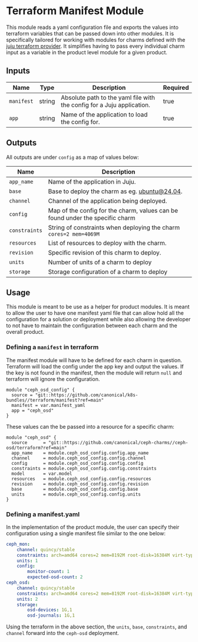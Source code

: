 # Terraform Manifest Module

This module reads a yaml configuration file and exports the values into terraform variables that
can be passed down into other modules. It is specifically tailored for working with
modules for charms defined with the
[juju terraform provider](https://registry.terraform.io/providers/juju/juju/latest/docs). It
simplifies having to pass every individual charm input as a variable in the product level
module for a given product.

## Inputs

| Name       | Type   | Description                                                            | Required |
|------------|--------|------------------------------------------------------------------------|----------|
| `manifest` | string | Absolute path to the yaml file with the config for a Juju application. | true     |
| `app`      | string | Name of the application to load the config for.                        | true     |

## Outputs

All outputs are under `config` as a map of values below:

| Name          | Description                                                                   |
|---------------|-------------------------------------------------------------------------------|
| `app_name`    | Name of the application in Juju.                                              |
| `base`        | Base to deploy the charm as eg. ubuntu@24.04.                                 |
| `channel`     | Channel of the application being deployed.                                    |
| `config`      | Map of the config for the charm, values can be found under the specific charm |
| `constraints` | String of constraints when deploying the charm `cores=2 mem=4069M`            |
| `resources`   | List of resources to deploy with the charm.                                   |
| `revision`    | Specific revision of this charm to deploy.                                    |
| `units`       | Number of units of a charm to deploy                                          |
| `storage`     | Storage configuration of a charm to deploy                                    |

## Usage

This module is meant to be use as a helper for product modules. It is meant to allow the
user to have one manifest yaml file that can allow hold all the configuration for a solution
or deployment while also allowing the developer to not have to maintain the configuration
between each charm and the overall product.

### Defining a `manifest` in terraform

The manifest module will have to be defined for each charm in question. Terraform will
load the config under the app key and output the values. If the key is not found in the
manifest, then the module will return `null` and terraform will ignore the configuration.

```
module "ceph_osd_config" {
  source = "git::https://github.com/canonical/k8s-bundles//terraform/manifest?ref=main"
  manifest = var.manifest_yaml
  app = "ceph_osd"
}
```

These values can the be passed into a resource for a specific charm:

```
module "ceph_osd" {
  source      = "git::https://github.com/canonical/ceph-charms//ceph-osd/terraform?ref=main"
  app_name    = module.ceph_osd_config.config.app_name
  channel     = module.ceph_osd_config.config.channel
  config      = module.ceph_osd_config.config.config
  constraints = module.ceph_osd_config.config.constraints
  model       = var.model
  resources   = module.ceph_osd_config.config.resources
  revision    = module.ceph_osd_config.config.revision
  base        = module.ceph_osd_config.config.base
  units       = module.ceph_osd_config.config.units
}
```

### Defining a manifest.yaml

In the implementation of the product module, the user can specify their configuration using
a single manifest file similar to the one below:

``` yaml
ceph_mon:
    channel: quincy/stable
    constraints: arch=amd64 cores=2 mem=8192M root-disk=16384M virt-type=virtual-machine
    units: 1
    config:
        monitor-count: 1
        expected-osd-count: 2
ceph_osd:
    channel: quincy/stable
    constraints: arch=amd64 cores=2 mem=8192M root-disk=16384M virt-type=virtual-machine
    units: 2
    storage:
        osd-devices: 1G,1
        osd-journals: 1G,1
```

Using the terraform in the above section, the `units`, `base`, `constraints`, and `channel`
forward into the `ceph-osd` deployment.
